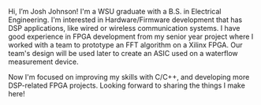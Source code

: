 Hi, I’m Josh Johnson!
I'm a WSU graduate with a B.S. in Electrical Engineering. I'm interested in 
Hardware/Firmware development that has DSP applications, like wired or wireless
communication systems. I have good experience in FPGA development from my senior year
project where I worked with a team to prototype an FFT algorithm on a Xilinx FPGA.
Our team's design will be used later to create an ASIC used on a waterflow measurement device.

Now I'm focused on improving my skills with C/C++, and developing more DSP-related FPGA projects. 
Looking forward to sharing the things I make here!



<!---
J-Johnson-Git/J-Johnson-Git is a ✨ special ✨ repository because its `README.md` (this file) appears on your GitHub profile.
You can click the Preview link to take a look at your changes.
--->
